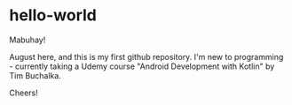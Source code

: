 # hello-world

Mabuhay!

August here, and this is my first github repository.
I'm new to programming - currently taking a Udemy course "Android Development with Kotlin" by Tim Buchalka.

Cheers!
